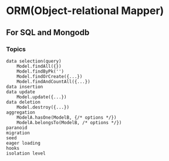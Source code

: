 # ORM(Object-relational Mapper)
## For SQL and Mongodb
### Topics
	data selection(query)
		Model.findAll({})
		Model.findByPk('')
		Model.findOrCreate({...})
		Model.findAndCountAll({...})
	data insertion
	data update
		Model.update({...})
	data deletion
		Model.destroy({...})
	aggregation
		ModelA.hasOne(ModelB, {/* options */})
		ModelA.belongsTo(ModelB, /* options */})
	paranoid
	migration
	seed
	eager loading
	hooks
	isolation level

